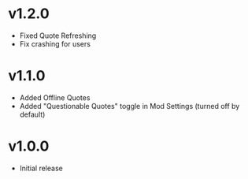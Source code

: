 # v1.2.0
* Fixed Quote Refreshing
* Fix crashing for users
# v1.1.0
* Added Offline Quotes
* Added "Questionable Quotes" toggle in Mod Settings (turned off by default)
# v1.0.0
* Initial release
